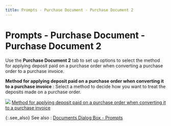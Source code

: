 ```yaml
---
title: Prompts - Purchase Document - Purchase Document 2
---
```


# Prompts - Purchase Document - Purchase Document 2


Use the **Purchase Document 
 2** tab to set up options to select the method for applying deposit  paid on a purchase order when converting a purchase order to a purchase  invoice.


**Method for applying deposit paid on a purchase  order when converting it to a purchase invoice**
: Select a method to decide how you want to treat  the deposits made on a purchase order.


![]({{site.bp_baseurl}}/img/lens.gif) [Method  for applying deposit paid on a purchase order when converting it to a  purchase invoice]({{site.bp_baseurl}}/misc/method_of_applying_deposit_paid_on_a_purchase_order_when_converting_it_to_a_purchase_receipt.html)


{:.see_also}
See also
: [Documents  Dialog Box - Prompts]({{site.bp_baseurl}}/flow-ctrl/ctrl/opt/prompts-tab/flow_control_setup_dialog_box_prompts_tab_steps.html)
